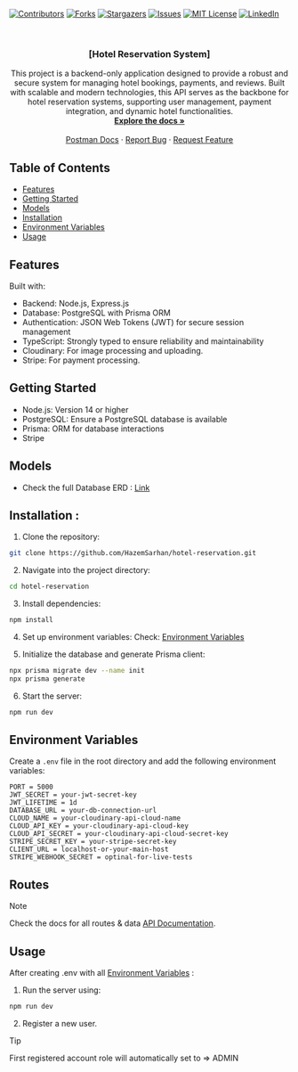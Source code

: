 [![Contributors][contributors-shield]][contributors-url]
[![Forks][forks-shield]][forks-url]
[![Stargazers][stars-shield]][stars-url]
[![Issues][issues-shield]][issues-url]
[![MIT License][license-shield]][license-url]
[![LinkedIn][linkedin-shield]][linkedin-url]

<!-- PROJECT LOGO -->
<br />
<div align="center">
  <a href="https://github.com/HazemSarhan/hotel-reservation"></a>

<h3 align="center">[Hotel Reservation System]</h3>

  <p align="center">
    This project is a backend-only application designed to provide a robust and secure system for managing hotel bookings, payments, and reviews. Built with scalable and modern technologies, this API serves as the backbone for hotel reservation systems, supporting user management, payment integration, and dynamic hotel functionalities.
    <br />
    <a href="http://localhost:5000/api-docs/"><strong>Explore the docs »</strong></a>
    <br />
    <br />
    <a href="https://documenter.getpostman.com/view/36229537/2sAY55bJix">Postman Docs</a>
    ·
    <a href="https://github.com/HazemSarhan/hotel-reservation/issues/new?labels=bug&template=bug-report---.md">Report Bug</a>
    ·
    <a href="https://github.com/HazemSarhan/hotel-reservation/issues/new?labels=enhancement&template=feature-request---.md">Request Feature</a>
  </p>
</div>

<!-- TABLE OF CONTENTS -->

## Table of Contents

- [Features](#features)
- [Getting Started](#getting-started)
- [Models](#models)
- [Installation](#installation)
- [Environment Variables](#environment-variables)
- [Usage](#usage)

## Features

Built with:

- Backend: Node.js, Express.js
- Database: PostgreSQL with Prisma ORM
- Authentication: JSON Web Tokens (JWT) for secure session management
- TypeScript: Strongly typed to ensure reliability and maintainability
- Cloudinary: For image processing and uploading.
- Stripe: For payment processing.

## Getting Started

- Node.js: Version 14 or higher
- PostgreSQL: Ensure a PostgreSQL database is available
- Prisma: ORM for database interactions
- Stripe

## Models

- Check the full Database ERD : [Link](https://drawsql.app/teams/drag0ns-team/diagrams/hotel-reservation)
<picture>
  <source media="(prefers-color-scheme: dark)" srcset="https://i.imgur.com/ceAGNiD.png">
</picture>

## Installation :

1. Clone the repository:

```sh
git clone https://github.com/HazemSarhan/hotel-reservation.git
```

2. Navigate into the project directory:

```sh
cd hotel-reservation
```

3. Install dependencies:

```sh
npm install
```

4. Set up environment variables:
   Check: [Environment Variables](#environment-variables)

5. Initialize the database and generate Prisma client:

```sh
npx prisma migrate dev --name init
npx prisma generate
```

6. Start the server:

```sh
npm run dev
```

## Environment Variables

Create a `.env` file in the root directory and add the following environment variables:

```env
PORT = 5000
JWT_SECRET = your-jwt-secret-key
JWT_LIFETIME = 1d
DATABASE_URL = your-db-connection-url
CLOUD_NAME = your-cloudinary-api-cloud-name
CLOUD_API_KEY = your-cloudinary-api-cloud-key
CLOUD_API_SECRET = your-cloudinary-api-cloud-secret-key
STRIPE_SECRET_KEY = your-stripe-secret-key
CLIENT_URL = localhost-or-your-main-host
STRIPE_WEBHOOK_SECRET = optinal-for-live-tests
```

## Routes

> [!NOTE]
> Check the docs for all routes & data [API Documentation](https://documenter.getpostman.com/view/36229537/2sAYBREDVd).

## Usage

After creating .env with all [Environment Variables](#environment-variables) :

1. Run the server using:

```sh
npm run dev
```

2. Register a new user.

> [!TIP]
> First registered account role will automatically set to => ADMIN

[contributors-shield]: https://img.shields.io/github/contributors/HazemSarhan/hotel-reservation?style=for-the-badge
[contributors-url]: https://github.com/HazemSarhan/hotel-reservation/graphs/contributors
[forks-shield]: https://img.shields.io/github/forks/HazemSarhan/hotel-reservation.svg?style=for-the-badge
[forks-url]: https://github.com/HazemSarhan/hotel-reservation/network/members
[stars-shield]: https://img.shields.io/github/stars/HazemSarhan/hotel-reservation.svg?style=for-the-badge
[stars-url]: https://github.com/HazemSarhan/hotel-reservation/stargazers
[issues-shield]: https://img.shields.io/github/issues/HazemSarhan/hotel-reservation.svg?style=for-the-badge
[issues-url]: https://github.com/HazemSarhan/hotel-reservation/issues
[license-shield]: https://img.shields.io/github/license/HazemSarhan/hotel-reservation.svg?style=for-the-badge
[license-url]: https://github.com/HazemSarhan/hotel-reservation/master/LICENSE.txt
[linkedin-shield]: https://img.shields.io/badge/-LinkedIn-black.svg?style=for-the-badge&logo=linkedin&colorB=555
[linkedin-url]: https://www.linkedin.com/in/hazemmegahed/
[product-screenshot]: images/screenshot.png
[node-js]: https://svgur.com/i/19bZ.svg
[express-js]: https://svgur.com/i/19a1.svg
[mongo-db]: https://svgur.com/i/19b4.svg
[jwt]: https://svgshare.com/i/19bi.svg
[db]: https://i.imgur.com/0CzwXXA.png

